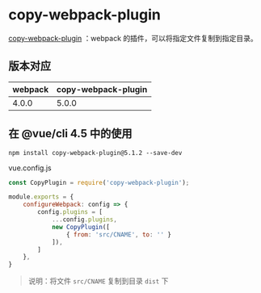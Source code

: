# copy-webpack-plugin

[copy-webpack-plugin](https://www.npmjs.com/package/copy-webpack-plugin) ：webpack 的插件，可以将指定文件复制到指定目录。

## 版本对应

| webpack | copy-webpack-plugin |
|---------|---------------------|
| 4.0.0   | 5.0.0               |

## 在 @vue/cli 4.5 中的使用
```
npm install copy-webpack-plugin@5.1.2 --save-dev
```

vue.config.js
```js
const CopyPlugin = require('copy-webpack-plugin');

module.exports = {
    configureWebpack: config => {
        config.plugins = [
            ...config.plugins,
            new CopyPlugin([
                { from: 'src/CNAME', to: '' }
            ]),
        ]
    },
}
```
> 说明：将文件 `src/CNAME` 复制到目录 `dist` 下